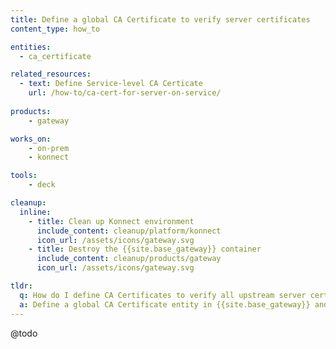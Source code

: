 ```yaml
---
title: Define a global CA Certificate to verify server certificates
content_type: how_to

entities: 
  - ca_certificate

related_resources:
  - text: Define Service-level CA Certicate
    url: /how-to/ca-cert-for-server-on-service/
  
products:
    - gateway

works_on:
    - on-prem
    - konnect

tools:
    - deck

cleanup:
  inline:
    - title: Clean up Konnect environment
      include_content: cleanup/platform/konnect
      icon_url: /assets/icons/gateway.svg
    - title: Destroy the {{site.base_gateway}} container
      include_content: cleanup/products/gateway
      icon_url: /assets/icons/gateway.svg

tldr:
  q: How do I define CA Certificates to verify all upstream server certificates?
  a: Define a global CA Certificate entity in {{site.base_gateway}} and set the ID of that entity in the `kong.conf` parameter `NGINX_PROXY_PROXY_SSL_TRUSTED_CERTIFICATE`.
---
```


@todo

<!--
From this page: https://support.konghq.com/support/s/article/How-to-define-SSL-Certificates-and-where-you-can-use-them
How to define CA Root Certificates to verify upstream server certificates > Define a CA Root Certificate globally
-->